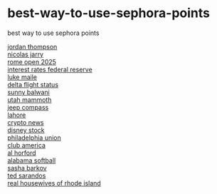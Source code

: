# best-way-to-use-sephora-points
best way to use sephora points

<a href="https://kudzu.biz.id" rel="dofollow">jordan thompson</a><br>
<a href="https://may-the-4th-be-with-you.vercel.app" rel="dofollow">nicolas jarry</a><br>
<a href="https://best-retinol-for-beginners-sephora.vercel.app" rel="dofollow">rome open 2025</a><br>
<a href="https://sephora-best-of-vanilla.vercel.app" rel="dofollow">interest rates federal reserve</a><br>
<a href="https://best-way-to-use-sephora-points.vercel.app" rel="dofollow">luke maile</a><br>
<a href="https://bill-belichick-girlfriend.netlify.app" rel="dofollow">delta flight status</a><br>
<a href="https://cinco-de-mayo-bar-crawl.netlify.app" rel="dofollow">sunny balwani</a><br>
<a href="https://cheapest-kentucky-derby-winner.netlify.app" rel="dofollow">utah mammoth</a><br>
<a href="https://arketingas.netlify.app" rel="dofollow">jeep compass</a><br>
<a href="https://best-car-without-bells-and-whistles.blogspot.com" rel="dofollow">lahore</a><br>
<a href="https://best-truck-gear-ratio-for-mpg.blogspot.com" rel="dofollow">crypto news</a><br>
<a href="https://best-vehicle-of-hill-climb-racing.blogspot.com" rel="dofollow">disney stock</a><br>
<a href="https://are-k-cars-legal-in-the-us.blogspot.com" rel="dofollow">philadelphia union</a><br>
<a href="https://vehicles-offer-a-safety-advantage.blogspot.com" rel="dofollow">club america</a><br>
<a href="https://what-vehicle-type-is-a-kia-soul.blogspot.com" rel="dofollow">al horford</a><br>
<a href="https://can-cars-go-through-the-chunnel.blogspot.com" rel="dofollow">alabama softball</a><br>
<a href="https://what-vehicle-looks-like-a-jeep.blogspot.com" rel="dofollow">sasha barkov</a><br>
<a href="https://arketingas.xyz" rel="dofollow">ted sarandos</a><br>
<a href="https://giftcard.driprewards.store" rel="dofollow">real housewives of rhode island</a><br>
